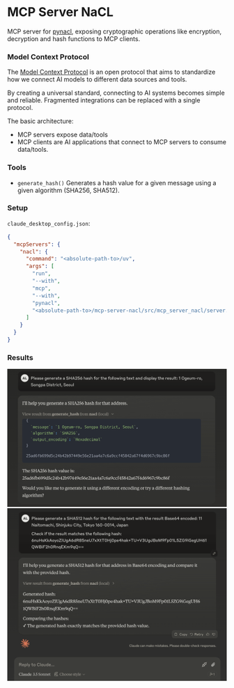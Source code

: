 # MCP Server NaCL

MCP server for [pynacl](https://github.com/pyca/pynacl), exposing cryptographic operations like encryption, decryption and hash functions to MCP clients.

### Model Context Protocol

The [Model Context Protocol](https://modelcontextprotocol.io/introduction) is an open protocol that aims to standardize how we connect AI models to different data sources and tools.

By creating a universal standard, connecting to AI systems becomes simple and reliable. 
Fragmented integrations can be replaced with a single protocol.

The basic architecture:  
- MCP servers expose data/tools  
- MCP clients are AI applications that connect to MCP servers to consume data/tools.

### Tools

- `generate_hash()`
Generates a hash value for a given message using a given algorithm (SHA256, SHA512).

### Setup

`claude_desktop_config.json`:

```json
{
  "mcpServers": {
    "nacl": {
      "command": "<absolute-path-to>/uv",
      "args": [
        "run",
        "--with",
        "mcp",
        "--with",
        "pynacl",
        "<absolute-path-to>/mcp-server-nacl/src/mcp_server_nacl/server.py"
      ]
    }
  }
}
```

### Results

<img src="./src/mcp_server_nacl/test_integration/test_generate_hash_1.png" width="800px" />
<img src="./src/mcp_server_nacl/test_integration/test_generate_hash_2.png" width="800px" />